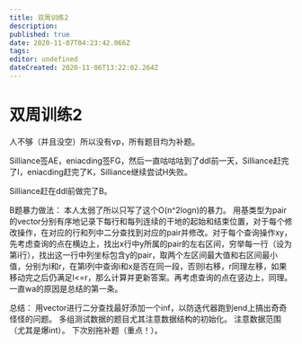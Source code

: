 ```yaml
---
title: 双周训练2
description: 
published: true
date: 2020-11-07T04:23:42.066Z
tags: 
editor: undefined
dateCreated: 2020-11-06T13:22:02.264Z
---
```


# 双周训练2
人不够（并且没空）所以没有vp，所有题目均为补题。

Silliance签AE，eniacding签FG，然后一直咕咕咕到了ddl前一天，Silliance赶完了I，eniacding赶完了K，Silliance继续尝试H失败。

Silliance赶在ddl前做完了B。

B题暴力做法：
本人太弱了所以只写了这个O(n^2logn)的暴力。
用基类型为pair的vector分别有序地记录下每行和每列连续的干地的起始和结束位置，对于每个修改操作，在对应的行和列中二分查找到对应的pair并修改。对于每个查询操作xy，先考虑查询的点在横边上，找出x行中y所属的pair的左右区间，穷举每一行（设为第i行），找出这一行中列坐标包含y的pair，取两个左区间最大值和右区间最小值，分别为l和r，在第l列中查询i和x是否在同一段，否则l右移，r同理左移，如果移动完之后仍满足l<=r，那么计算并更新答案。再考虑查询的点在竖边上，同理。
一直wa的原因是总结的第一条。

总结：
用vector进行二分查找最好添加一个inf，以防迭代器跑到end上搞出奇奇怪怪的问题。
多组测试数据的题目尤其注意数据结构的初始化。
注意数据范围（尤其是爆int）。
下次别拖补题（重点！）。